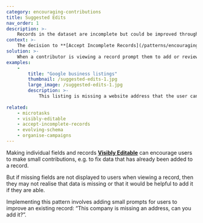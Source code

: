 ```yaml
---
category: encouraging-contributions
title: Suggested Edits
nav_order: 1
description: >-
    Records in the dataset are incomplete but could be improved through some small additions.
context: >-
    The decision to **[Accept Incomplete Records](/patterns/encouraging-contributions/accept-incomplete-records)** or due to an **[Evolving Schema](/patterns/data-model/evolving-schema)** means that records in a dataset are often incomplete. Contributors may be able to quickly improve records by adding fields if their attention was directed to the task.
solution: >-
    When a contributor is viewing a record prompt them to add or review specific fields.
examples:
    -
        title: "Google business listings"
        thumbnail: /suggested-edits-1.jpg
        large_image: /suggested-edits-1.jpg
        description: >-
            This listing is missing a website address that the user can add immediately
    
related:
    - microtasks
    - visibly-editable
    - accept-incomplete-records
    - evolving-schema
    - organise-campaigns
---
```


Making individual fields and records **[Visibly Editable](/patterns/encouraging-contributions/visibly-editable)** can encourage users to make small contributions, e.g. to fix data that has already been added to a record.

But if missing fields are not displayed to users when viewing a record, then they may not realise that data is missing or that it would be helpful to add it if they are able.

Implementing this pattern involves adding small prompts for users to improve an existing record: “This company is missing an address, can you add it?”.